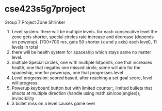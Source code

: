 # cse423s5g7project
Group 7 Project Zone Shrinker
1. Level system. there will be multiple levels. for each consecutive level the zone gets shorter, special circles rate increase and decrease (depends on powerup). (700*700 res, gets 50 shorter (x and y axis) each level), 11 levels in total
2. there will be health system for spaceship which stays same no matter level. 
3. multiple Special circles, one with multiple hitpoints, one that increases health, one that negates one missed circle, some will aim for the spaceship, one for powerups, one that progresses level
4. Level progression:  scored based, after reaching a set goal score, level will progress 
5. Powerup keyboard button but with limited counter:, limited bullets that shoots at multiple direction (handle using math.sin/cos(angles)), invincibility 
6. 3 bullet miss on a level causes game over

